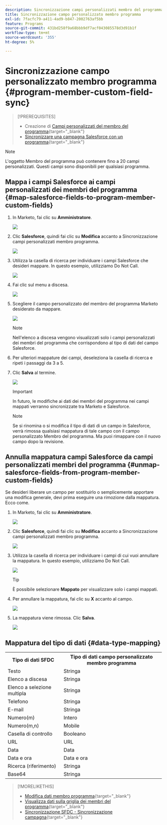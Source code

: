 ```yaml
---
description: Sincronizzazione campi personalizzati membro del programma - Documentazione Marketo - Documentazione del prodotto
title: Sincronizzazione campo personalizzato membro programma
exl-id: 7facfc79-a411-4ad9-b847-2002763af5bb
feature: Programs
source-git-commit: 431bd258f9a68bbb9df7acf043085578d3d91b1f
workflow-type: tm+mt
source-wordcount: '355'
ht-degree: 5%

---
```


# Sincronizzazione campo personalizzato membro programma {#program-member-custom-field-sync}

>[!PREREQUISITES]
>
>* Creazione di [Campi personalizzati del membro del programma](/help/marketo/product-docs/core-marketo-concepts/programs/working-with-programs/program-member-custom-fields.md){target="_blank"}
>* [Sincronizzare una campagna Salesforce con un programma](/help/marketo/product-docs/core-marketo-concepts/programs/working-with-programs/sync-an-sfdc-campaign-with-a-program.md){target="_blank"}

>[!NOTE]
>
>L&#39;oggetto Membro del programma può contenere fino a 20 campi personalizzati. Questi campi sono disponibili per qualsiasi programma.

## Mappa i campi Salesforce ai campi personalizzati dei membri del programma {#map-salesforce-fields-to-program-member-custom-fields}

1. In Marketo, fai clic su **Amministratore**.

   ![](assets/program-member-custom-field-sync-1.png)

1. Clic **Salesforce**, quindi fai clic su **Modifica** accanto a Sincronizzazione campi personalizzati membro programma.

   ![](assets/program-member-custom-field-sync-2.png)

1. Utilizza la casella di ricerca per individuare i campi Salesforce che desideri mappare. In questo esempio, utilizziamo Do Not Call.

   ![](assets/program-member-custom-field-sync-3.png)

1. Fai clic sul menu a discesa.

   ![](assets/program-member-custom-field-sync-4.png)

1. Scegliere il campo personalizzato del membro del programma Marketo desiderato da mappare.

   ![](assets/program-member-custom-field-sync-5.png)

   >[!NOTE]
   >
   >Nell&#39;elenco a discesa vengono visualizzati solo i campi personalizzati dei membri del programma che corrispondono al tipo di dati del campo Salesforce.

1. Per ulteriori mappature dei campi, deseleziona la casella di ricerca e ripeti i passaggi da 3 a 5.

1. Clic **Salva** al termine.

   ![](assets/program-member-custom-field-sync-6.png)

   >[!IMPORTANT]
   >
   >In futuro, le modifiche ai dati dei membri del programma nei campi mappati verranno sincronizzate tra Marketo e Salesforce.

   >[!NOTE]
   >
   >Se si rinomina o si modifica il tipo di dati di un campo in Salesforce, verrà rimossa qualsiasi mappatura di tale campo con il campo personalizzato Membro del programma. Ma puoi rimappare con il nuovo campo dopo la revisione.

## Annulla mappatura campi Salesforce da campi personalizzati membri del programma {#unmap-salesforce-fields-from-program-member-custom-fields}

Se desideri liberare un campo per sostituirlo o semplicemente apportare una modifica generale, devi prima eseguire una rimozione dalla mappatura. Ecco come.

1. In Marketo, fai clic su **Amministratore**.

   ![](assets/program-member-custom-field-sync-7.png)

1. Clic **Salesforce**, quindi fai clic su **Modifica** accanto a Sincronizzazione campi personalizzati membro programma.

   ![](assets/program-member-custom-field-sync-8.png)

1. Utilizza la casella di ricerca per individuare i campi di cui vuoi annullare la mappatura. In questo esempio, utilizziamo Do Not Call.

   ![](assets/program-member-custom-field-sync-9.png)

   >[!TIP]
   >
   >È possibile selezionare **Mappato** per visualizzare solo i campi mappati.

1. Per annullare la mappatura, fai clic su **X** accanto al campo.

   ![](assets/program-member-custom-field-sync-10.png)

1. La mappatura viene rimossa. Clic **Salva**.

   ![](assets/program-member-custom-field-sync-11.png)

## Mappatura del tipo di dati {#data-type-mapping}

<table>
  <colgroup>
    <col/>
    <col/>
  </colgroup>
  <tbody>
    <tr>
      <th>Tipo di dati SFDC</th>
      <th>Tipo di dati campo personalizzato membro programma</th>
    </tr>
    <tr>
      <td>Testo</td>
      <td>Stringa</td>
    </tr>
    <tr>
      <td>Elenco a discesa</td>
      <td>Stringa</td>
    </tr>
    <tr>
      <td>Elenco a selezione multipla</td>
      <td>Stringa</td>
    </tr>
    <tr>
      <td>Telefono</td>
      <td>Stringa</td>
    </tr>
    <tr>
      <td>E-mail</td>
      <td>Stringa</td>
    </tr>
    <tr>
      <td>Numero(m)</td>
      <td>Intero</td>
    </tr>
    <tr>
      <td>Numero(m,n)</td>
      <td>Mobile</td>
    </tr>
    <tr>
      <td>Casella di controllo</td>
      <td>Booleano</td>
    </tr>
    <tr>
      <td>URL</td>
      <td>URL</td>
    </tr>
    <tr>
      <td>Data</td>
      <td>Data</td>
    </tr>
    <tr>
      <td>Data e ora</td>
      <td>Data e ora</td>
    </tr>
    <tr>
      <td>Ricerca (riferimento)</td>
      <td>Stringa</td>
    </tr>
    <tr>
      <td>Base64</td>
      <td>Stringa</td>
    </tr>
  </tbody>
</table>

>[!MORELIKETHIS]
>
>* [Modifica dati membro programma](/help/marketo/product-docs/core-marketo-concepts/smart-campaigns/program-flow-actions/change-program-member-data.md){target="_blank"}
>* [Visualizza dati sulla griglia dei membri del programma](/help/marketo/product-docs/core-marketo-concepts/programs/working-with-programs/manage-and-view-members.md){target="_blank"}
>* [Sincronizzazione SFDC - Sincronizzazione campagna](/help/marketo/product-docs/crm-sync/salesforce-sync/sfdc-sync-details/sfdc-sync-campaign-sync.md){target="_blank"}
